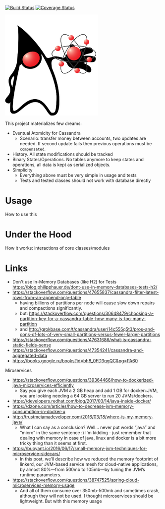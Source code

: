 [![Build Status](https://travis-ci.org/eva4j/eva4j-api.svg?branch=master)](https://travis-ci.org/eva4j/eva4j-api)
[![Coverage Status](https://coveralls.io/repos/eva4j/eva4j-api/badge.png)](https://coveralls.io/r/eva4j/eva4j-api)

<img src="atomik-java.png" width="300">

This project materializes few dreams:

- Eventual Atomicity for Cassandra
  - Scenario: transfer money between accounts, two updates are needed. If second update fails then previous operations must be `compensated`.
- History. All state modifications should be tracked
- Binary States/Operations. No tables anymore to keep states and operations, all data is kept as serialized objects.
- Simplicity
  - Everything above must be very simple in usage and tests
  - Tests and tested classes should not work with database directly

# Usage

How to use this

# Under the Hood

How it works: interactions of core classes/modules

# Links

- Don't use In-Memory Databases (like H2) for Tests https://blog.philipphauer.de/dont-use-in-memory-databases-tests-h2/
- https://stackoverflow.com/questions/47655837/cassandra-filter-latest-rows-from-an-append-only-table
  - having billions of partitions per node will cause slow down repairs and compactions significantly.
  - but: https://stackoverflow.com/questions/30648479/choosing-a-partition-key-for-a-cassandra-table-how-many-is-too-many-partition
  - and http://grokbase.com/t/cassandra/user/14c555q5t3/pros-and-cons-of-lots-of-very-small-partitions-versus-fewer-larger-partitions 
- https://stackoverflow.com/questions/47631686/what-is-cassandra-static-fields-sense
- https://stackoverflow.com/questions/47354241/cassandra-and-aggregated-data
- https://books.google.ru/books?id=bh8_0FD3qgQC&pg=PA60

Miroservices

- https://stackoverflow.com/questions/39364466/how-to-dockerized-java-microservices-efficiently
  - Say you give each JVM a 2 GB heap and add 1 GB for docker+JVM, you are looking needing a 64 GB server to run 20 JVMs/dockers.
- https://developers.redhat.com/blog/2017/03/14/java-inside-docker/
- https://dzone.com/articles/how-to-decrease-jvm-memory-consumption-in-docker-u
- http://trustmeiamadeveloper.com/2016/03/18/where-is-my-memory-java/
  - What I can say as a conclusion? Well… never put words “java” and “micro” in the same sentence :) I'm kidding - just remember that dealing with memory in case of java, linux and docker is a bit more tricky thing than it seems at first.
- https://buoyant.io/2016/06/17/small-memory-jvm-techniques-for-microservice-sidecars/
  - In this post, we’ll describe how we reduced the memory footprint of linkerd, our JVM-based service mesh for cloud-native applications, by almost 80%—from 500mb to 105mb—by tuning the JVM’s runtime parameters. 
- https://stackoverflow.com/questions/38747525/spring-cloud-microservices-memory-usage
  -  And all of them consume over 350mb-500mb and sometimes crash, although they will not be used. I thought microservices should be lightweight. But with this memory usage
